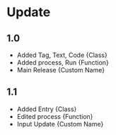 # Update
## 1.0
- Added Tag, Text, Code {Class}
- Added process, Run {Function}
- Main Release {Custom Name}

## 1.1
- Added Entry {Class}
- Edited process {Function}
- Input Update {Custom Name}